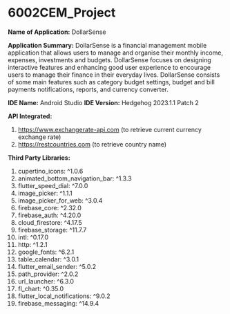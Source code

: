 # 6002CEM_Project

**Name of Application:**
DollarSense

**Application Summary:**
DollarSense is a financial management mobile application that allows users to manage and organise their monthly income, expenses, investments and budgets. DollarSense focuses on designing interactive features and enhancing good user experience to encourage users to manage their finance in their everyday lives. DollarSense consists of some main features such as category budget settings, budget and bill payments notifications, reports, and currency converter.

**IDE Name:**
Android Studio
**IDE Version:**
Hedgehog 2023.1.1 Patch 2

**API Integrated:**
1. https://www.exchangerate-api.com (to retrieve current currency exchange rate)
2. https://restcountries.com (to retrieve country name)

**Third Party Libraries:**
1. cupertino_icons: ^1.0.6
2. animated_bottom_navigation_bar: ^1.3.3
3. flutter_speed_dial: ^7.0.0
4. image_picker: ^1.1.1
5. image_picker_for_web: ^3.0.4
6. firebase_core: ^2.32.0
7. firebase_auth: ^4.20.0
8. cloud_firestore: ^4.17.5
9. firebase_storage: ^11.7.7
10. intl: ^0.17.0
11. http: ^1.2.1
12. google_fonts: ^6.2.1
13. table_calendar: ^3.0.1
14. flutter_email_sender: ^5.0.2
15. path_provider: ^2.0.2
16. url_launcher: ^6.3.0
17. fl_chart: ^0.35.0
18. flutter_local_notifications: ^9.0.2
19. firebase_messaging: ^14.9.4
